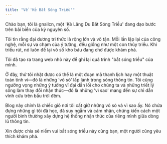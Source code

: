 ```yaml
---
title: "Về 'Kẻ Bắt Sóng Triều'"
---
```


Chào bạn, tôi là gnailcn, một 'Kẻ Lãng Du Bắt Sóng Triều' đang dạo bước trên bãi biển của kỷ nguyên số.

Tôi tin rằng đại dương tri thức là rộng lớn và vô tận. Mỗi lần lặp lại của công nghệ, mỗi sự va chạm của ý tưởng, đều giống như một con thủy triều. Khi triều rút, nó luôn để lại vô số kho báu đang chờ được khám phá.

Tôi đã tạo ra trang web nhỏ này để ghi lại quá trình "bắt sóng triều" của mình.

Ở đây, thứ tôi nhặt được có thể là một đoạn mã thanh lịch hay một thuật toán tinh vi—đó là những 'vỏ sò' lấp lánh trong sóng thông tin. Tôi cũng ngưỡng vọng những ý tưởng vĩ đại dẫn lối cho chúng ta và những triết lý sống làm thay đổi nhận thức—đó là những 'vì sao' mang đến sự chỉ dẫn vĩnh cửu trên bầu trời đêm.

Blog này chính là chiếc giỏ nơi tôi cất giữ những vỏ sò và vì sao ấy. Nó chứa đựng những gì tôi đã học, đã suy ngẫm và cảm nhận, chứng kiến cách một người bình thường xây dựng hệ thống nhận thức của riêng mình giữa dòng lũ thông tin.

Xin được chia sẻ niềm vui bắt sóng triều này cùng bạn, một người cũng yêu thích khám phá.